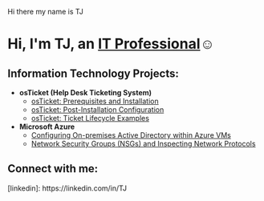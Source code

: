 Hi there my name is TJ
<h1>Hi, I'm TJ, an <a href="https://linkedin.com/in/Josh">IT Professional</a>☺</h1>

<h2> Information Technology Projects:</h2>

- <b>osTicket (Help Desk Ticketing System)</b>
  - [osTicket: Prerequisites and Installation](https://github.com/tmarion23/osticket-prereqs)
  - [osTicket: Post-Installation Configuration](https://github.com/tmarion23/post-install-config)
  - [osTicket: Ticket Lifecycle Examples](https://github.com/tmarion23/ticket-lifecycle)
- <b>Microsoft Azure</b>
  - [Configuring On-premises Active Directory within Azure VMs](https://github.com/tmarion23/configure-ad)
  - [Network Security Groups (NSGs) and Inspecting Network Protocols](https://github.com/tmarion23/azure-network-protocols)

<h2>Connect with me:</h2>
[linkedin]: https://linkedin.com/in/TJ
